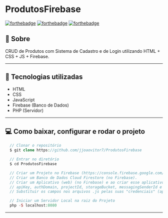 # ProdutosFirebase

[![forthebadge](https://forthebadge.com/images/badges/uses-html.svg)](https://forthebadge.com)
[![forthebadge](https://forthebadge.com/images/badges/uses-css.svg)](https://forthebadge.com)
[![forthebadge](https://forthebadge.com/images/badges/uses-js.svg)](https://forthebadge.com)


## :scroll: Sobre
CRUD de Produtos com Sistema de Cadastro e de Login utilizando HTML + CSS + JS + Firebase.

---


## :rocket: Tecnologias utilizadas
* HTML
* CSS
* JavaScript
* Firebase (Banco de Dados)
* PHP (Servidor)

---


## :computer: Como baixar, configurar e rodar o projeto
```php
  // Clonar o repositório
  $ git clone https://github.com/jjoaovitor7/ProdutosFirebase

  // Entrar no diretório
  $ cd ProdutosFirebase

  // Criar um Projeto no Firebase (https://console.firebase.google.com/).
  // Criar um Banco de Dados Cloud Firestore (no Firebase).
  // Criar um Aplicativo (web) (no Firebase) e ao criar esse aplicativo você terá acesso à:
  // apiKey, authDomain, projectId, storageBucket, messagingSenderId e ao appId.
  // Substituir os campos nos arquivos .js pelas suas "credenciais" (apiKey, authDomain, entre outros).

  // Iniciar um Servidor Local na raiz do Projeto
  php -S localhost:8080

```

---
